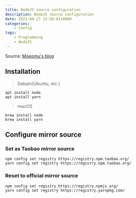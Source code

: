 ```yaml
---
title: NodeJS source configuration
description: NodeJS source configuration
date: 2021-09-27 13:56:01+0800
categories:
    - Config
tags:
    - Programming
    - NodeJS
---
```


Source: [Moeomu's blog](/posts/nodejs-source-configuration/)

## Installation

> Debain(Ubuntu, etc.)

```shell
apt install node
apt install yarn
```

> macOS

```shell
brew install node
brew install yarn
```

## Configure mirror source

### Set as Taobao mirror source

```shell
npm config set registry https://registry.npm.taobao.org/
yarn config set registry https://registry.npm.taobao.org/
```

### Reset to official mirror source

```shell
npm config set registry https://registry.npmjs.org/
yarn config set registry https://registry.yarnpkg.com/
```
